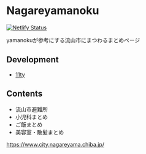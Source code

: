 # Nagareyamanoku

[![Netlify Status](https://api.netlify.com/api/v1/badges/468fb8d4-2027-4906-8de2-2b150f8bfb07/deploy-status)](https://app.netlify.com/sites/nagareyamanoku/deploys)

yamanokuが参考にする流山市にまつわるまとめページ

## Development
- [11ty](https://github.com/11ty/eleventy/)

## Contents
- 流山市避難所
- 小児科まとめ
- ご飯まとめ
- 美容室・散髪まとめ

https://www.city.nagareyama.chiba.jp/
